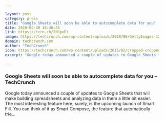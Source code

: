```yaml
---

layout: post
category: press
title: "Google Sheets will soon be able to autocomplete data for you"
date: 2020-06-30 16:48:45
link: https://tcrn.ch/2NJpvFi
image: https://techcrunch.com/wp-content/uploads/2020/06/GettyImages-1207206244.jpg?w=600
domain: techcrunch.com
author: "TechCrunch"
icon: https://techcrunch.com/wp-content/uploads/2015/02/cropped-cropped-favicon-gradient.png?w=180
excerpt: "Google today announced a couple of updates to Google Sheets that will make building spreadsheets and analyzing data in them a little bit easier. The most interesting feature here, surely, is the upcoming launch of Smart Fill. You can think of it as Smart Compose, the feature that automatically trie…"

---
```


### Google Sheets will soon be able to autocomplete data for you – TechCrunch

Google today announced a couple of updates to Google Sheets that will make building spreadsheets and analyzing data in them a little bit easier. The most interesting feature here, surely, is the upcoming launch of Smart Fill. You can think of it as Smart Compose, the feature that automatically trie…